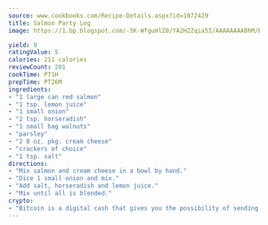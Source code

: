 ```yaml
---
source: www.cookbooks.com/Recipe-Details.aspx?id=1072429
title: Salmon Party Log
image: https://1.bp.blogspot.com/-5K-WfguHlZ0/YA2H2Zqia5I/AAAAAAAABhM/Bdgu68p4aG0Q6jWdy3eGaUXSKw5p3sdxwCLcBGAsYHQ/s324/7.png

yield: 9
ratingValue: 5
calories: 211 calories
reviewCount: 201
cookTime: PT1H
prepTime: PT26M
ingredients:
- "1 large can red salmon"
- "1 tsp. lemon juice"
- "1 small onion"
- "2 tsp. horseradish"
- "1 small bag walnuts"
- "parsley"
- "2 8 oz. pkg. cream cheese"
- "crackers of choice"
- "1 tsp. salt"
directions:
- "Mix salmon and cream cheese in a bowl by hand."
- "Dice 1 small onion and mix."
- "Add salt, horseradish and lemon juice."
- "Mix until all is blended."
crypto:
- "Bitcoin is a digital cash that gives you the possibility of sending money all over the world, instantly and without a fee."
---
```

